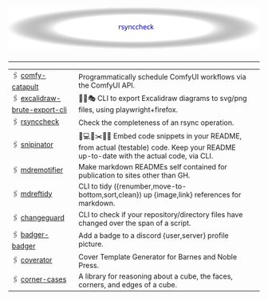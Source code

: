 <!--

WARNING: This file is auto-generated by snipinator. Do not edit directly.
SOURCE: `README.md.jinja2`.

-->
# <div align="center">![realazthat](https://raw.githubusercontent.com/realazthat/rsynccheck/v0.1.0/.github/logo-exported.svg)</div>

---

|                                     |                                                                                                                                     |     |
| ----------------------------------- | ----------------------------------------------------------------------------------------------------------------------------------- | --- |
| 🖇️ [comfy-catapult][1]              | Programmatically schedule ComfyUI workflows via the ComfyUI API.                                                                    |     |
| 🖇️ [excalidraw-brute-export-cli][2] | 💪🔨🎭 CLI to export Excalidraw diagrams to svg/png files, using playwright+firefox.                                                   |     |
| 🖇️ [rsynccheck][3]                  | Check the completeness of an rsync operation.                                                                                       |     |
| 🖇️ [snipinator][4]                  | 🤖💻🔧✂️📝📃 Embed code snippets in your README, from actual (testable) code. Keep your README up-to-date with the actual code, via CLI. |     |
| 🖇️ [mdremotifier][5]                | Make markdown READMEs self contained for publication to sites other than GH.                                                        |     |
| 🖇️ [mdreftidy][6]                   | CLI to tidy ({renumber,move-to-bottom,sort,clean}) up {image,link} references for markdown.                                         |     |
| 🖇️ [changeguard][7]                 | CLI to check if your repository/directory files have changed over the span of a script.                                             |     |
| 🖇️ [badger-badger][8]               | Add a badge to a discord {user,server} profile picture.                                                                             |     |
| 🖇️ [coverator][9]                   | Cover Template Generator for Barnes and Noble Press.                                                                                |     |
| 🖇️ [corner-cases][10]               | A library for reasoning about a cube, the faces, corners, and edges of a cube.                                                      |     |

[1]: https://github.com/realazthat/comfy-catapult
[2]: https://github.com/realazthat/excalidraw-brute-export-cli
[3]: https://github.com/realazthat/rsynccheck
[4]: https://github.com/realazthat/snipinator
[5]: https://github.com/realazthat/mdremotifier
[6]: https://github.com/realazthat/mdreftidy
[7]: https://github.com/realazthat/changeguard
[8]: https://github.com/realazthat/badger-badger
[9]: https://github.com/realazthat/coverator
[10]: https://github.com/realazthat/corner-cases
